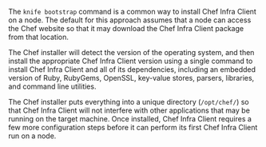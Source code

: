 The `knife bootstrap` command is a common way to install Chef Infra
Client on a node. The default for this approach assumes that a node can
access the Chef website so that it may download the Chef Infra Client
package from that location.

The Chef installer will detect the version of the operating system, and
then install the appropriate Chef Infra Client version using a single
command to install Chef Infra Client and all of its dependencies,
including an embedded version of Ruby, RubyGems, OpenSSL, key-value
stores, parsers, libraries, and command line utilities.

The Chef installer puts everything into a unique directory
(`/opt/chef/`) so that Chef Infra Client will not interfere with other
applications that may be running on the target machine. Once installed,
Chef Infra Client requires a few more configuration steps before it can
perform its first Chef Infra Client run on a node.